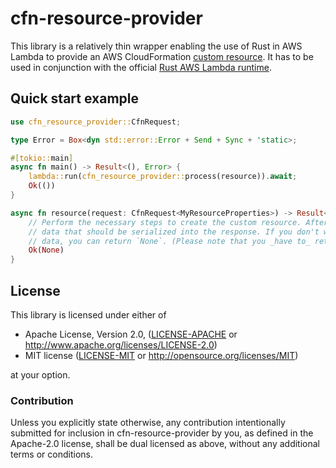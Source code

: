 # cfn-resource-provider

This library is a relatively thin wrapper enabling the use of Rust in AWS Lambda to provide an
AWS CloudFormation [custom resource]. It has to be used in conjunction with the official
[Rust AWS Lambda runtime].

[custom resource]: https://docs.aws.amazon.com/AWSCloudFormation/latest/UserGuide/template-custom-resources.html
[Rust AWS Lambda runtime]: https://github.com/awslabs/aws-lambda-rust-runtime

## Quick start example

```rust
use cfn_resource_provider::CfnRequest;

type Error = Box<dyn std::error::Error + Send + Sync + 'static>;

#[tokio::main]
async fn main() -> Result<(), Error> {
    lambda::run(cfn_resource_provider::process(resource)).await;
    Ok(())
}

async fn resource(request: CfnRequest<MyResourceProperties>) -> Result<Option<()>, Error> {
    // Perform the necessary steps to create the custom resource. Afterwards you can return some
    // data that should be serialized into the response. If you don't want to serialize any
    // data, you can return `None`. (Please note that you _have to_ return an `Option`!)
    Ok(None)
}
```

## License

This library is licensed under either of

* Apache License, Version 2.0, ([LICENSE-APACHE](LICENSE-APACHE) or
  http://www.apache.org/licenses/LICENSE-2.0)
* MIT license ([LICENSE-MIT](LICENSE-MIT) or http://opensource.org/licenses/MIT)

at your option.

### Contribution

Unless you explicitly state otherwise, any contribution intentionally submitted for inclusion in
cfn-resource-provider by you, as defined in the Apache-2.0 license, shall be dual licensed as
above, without any additional terms or conditions.
